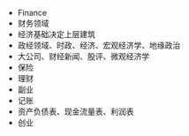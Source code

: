 - Finance
- 财务领域
- 经济基础决定上层建筑
- 政经领域、时政、经济、宏观经济学、地缘政治
- 大公司、财经新闻、股评、微观经济学
- 保险
- 理财
- 副业
- 记账
- 资产负债表、现金流量表、利润表
- 创业
